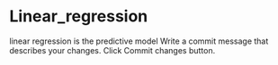 # Linear_regression
linear regression is the predictive model
Write a commit message that describes your changes.
Click Commit changes button.

